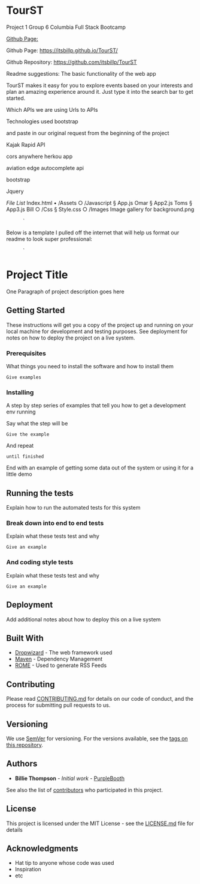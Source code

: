 # TourST
Project 1 Group 6 Columbia Full Stack Bootcamp

[Github Page:](https://itsbillp.github.io/TourST/)

Github Page:
https://itsbillp.github.io/TourST/

Github Repository:
https://github.com/itsbillp/TourST

Readme suggestions:
The basic functionality of the web app

TourST makes it easy for you to explore events based on your interests and plan an amazing experience around it.  Just type it into the search bar to get started.




Which APIs we are using
    Urls to APIs
    
Technologies used bootstrap

and paste in our original request from the beginning of the project

Kajak Rapid API

cors anywhere herkou app


aviation edge autocomplete api

bootstrap 

Jquery 

 *File List*
Index.html 
	• /Assets
		○ /Javascript
			§ App.js Omar
			§ App2.js Toms
			§ App3.js Bill
		○ /Css
			§ Style.css
		○ /Images
Image gallery for background.png


`
`
`
`
`
`
`
`
`

Below is a template I pulled off the internet that will help us format our readme to look super professional:

`
`
`
`
`
`
`
`
`






# Project Title

One Paragraph of project description goes here

## Getting Started

These instructions will get you a copy of the project up and running on your local machine for development and testing purposes. See deployment for notes on how to deploy the project on a live system.

### Prerequisites

What things you need to install the software and how to install them

```
Give examples
```

### Installing

A step by step series of examples that tell you how to get a development env running

Say what the step will be

```
Give the example
```

And repeat

```
until finished
```

End with an example of getting some data out of the system or using it for a little demo

## Running the tests

Explain how to run the automated tests for this system

### Break down into end to end tests

Explain what these tests test and why

```
Give an example
```

### And coding style tests

Explain what these tests test and why

```
Give an example
```

## Deployment

Add additional notes about how to deploy this on a live system

## Built With

* [Dropwizard](http://www.dropwizard.io/1.0.2/docs/) - The web framework used
* [Maven](https://maven.apache.org/) - Dependency Management
* [ROME](https://rometools.github.io/rome/) - Used to generate RSS Feeds

## Contributing

Please read [CONTRIBUTING.md](https://gist.github.com/PurpleBooth/b24679402957c63ec426) for details on our code of conduct, and the process for submitting pull requests to us.

## Versioning

We use [SemVer](http://semver.org/) for versioning. For the versions available, see the [tags on this repository](https://github.com/your/project/tags). 

## Authors

* **Billie Thompson** - *Initial work* - [PurpleBooth](https://github.com/PurpleBooth)

See also the list of [contributors](https://github.com/your/project/contributors) who participated in this project.

## License

This project is licensed under the MIT License - see the [LICENSE.md](LICENSE.md) file for details

## Acknowledgments

* Hat tip to anyone whose code was used
* Inspiration
* etc


